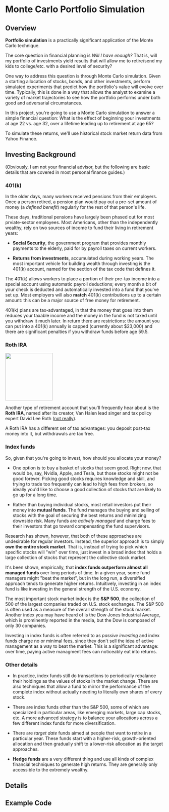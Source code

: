 # Monte Carlo Portfolio Simulation

## Overview

**Portfolio simulation** is a practically significant application of the Monte Carlo technique.

The core question in financial planning is _Will I have enough?_ That is, will my portfolio of investments yield results that will allow me to retire/send my kids to college/etc. with a desired level of security?

One way to address this question is through Monte Carlo simulation. Given a starting allocation of stocks, bonds, and other investments, perform simulated experiments that predict how the portfolio's value will evolve over time. Typically, this is done in a way that allows the analyst to examine a variety of market trajectories to see how the portfolio performs under both good and adversarial circumstances.

In this project, you're going to use a Monte Carlo simulation to answer a simple financial question: What is the effect of beginning your investments at age 22 vs. age 32, over a lifetime leading up to retirement at age 65?

To simulate these returns, we'll use historical stock market return data from Yahoo Finance.

## Investing Background

(Obviously, I am not your financial advisor, but the following are basic details that are covered in most personal finance guides.)

### 401(k)

In the older days, many workers received pensions from their employers. Once a person retired, a pension plan would pay out a pre-set amount of money (a *defined benefit*) regularly for the rest of that person's life.

These days, traditional pensions have largely been phased out for most prviate-sector employees. Most Americans, other than the independently wealthy, rely on two sources of income to fund their living in retirement years:

- **Social Security**, the government program that provides monthly payments to the elderly, paid for by payroll taxes on current workers.

- **Returns from investments**, accumulated during working years. The most important vehicle for building wealth through investing is the 401(k) account, named for the section of the tax code that defines it.

The 401(k) allows workers to place a portion of their pre-tax income into a special account using automatic payroll deductions; every month a bit of your check is deducted and automatically invested into a fund that you've set up. Most employers will also **match** 401(k) contributions up to a certain amount: this can be a major source of free money for retirement.

401(k) plans are tax-advantaged, in that the money that goes into them reduces your taxable income and the money in the fund is not taxed until you withdraw it much later. In return there are restrictions: the amount you can put into a 401(k) annually is capped (currently about $23,000) and there are significant penalties if you withdraw funds before age 59.5.

### Roth IRA

<img src="https://encrypted-tbn0.gstatic.com/images?q=tbn:ANd9GcTxnsBMgedbPWL1JbXcNtPfWd_HR35__QdZrQ&s" width="150px" />

Another type of retirement account that you'll frequently hear about is the **Roth IRA**, named after its creator, Van Halen lead singer and tax policy expert David Lee Roth ([not really](https://en.wikipedia.org/wiki/William_Roth)).

A Roth IRA has a different set of tax advantages: you deposit post-tax money into it, but withdrawals are tax free.

### Index funds

So, given that you're going to invest, how should you allocate your money?

- One option is to buy a basket of stocks that seem good. Right now, that would be, say, Nvidia, Apple, and Tesla, but those stocks might not be good forever. Picking good stocks requires knowledge and skill, and trying to trade too frequently can lead to high fees from brokers, so ideally you'd like to choose a good collection of stocks that are likely to go up for a long time.

- Rather than buying individual stocks, most retail investors put their money into **mutual funds**. The fund manages the buying and selling of stocks with the goal of securing the best returns and minimizing downside risk. Many funds are *actively managed* and charge fees to their investors that go toward compensating the fund supervisors.

Research has shown, however, that both of these approaches are undesirable for regular investors. Instead, the superior approach is to simply **own the entire stock market**. That is, instead of trying to pick which specific stocks will "win" over time, just invest in a broad index that holds a large collection of stocks that represent the collective stock market.

It's been shown, empirically, that **index funds outperform almost all managed funds** over long periods of time. In a given year, some fund managers might "beat the market", but in the long run, a diversified approach tends to generate higher returns. Intuitively, investing in an index fund is like investing in the general strength of the U.S. economy.

The most important stock market index is the **S&P 500**, the collection of 500 of the largest companies traded on U.S. stock exchanges. The S&P 500 is often used as a measure of the overall strength of the stock market. Another index you may have heard of is the Dow Jones Industrial Average, which is prominently reported in the media, but the Dow is composed of only 30 companies.
 
Investing in index funds is often referred to as *passive investing* and index funds charge no or minimal fees, since they don't sell the idea of active management as a way to beat the market. This is a significant advantage: over time, paying active managment fees can noticeably eat into returns.

### Other details

- In practice, index funds still do transactions to periodically rebalance their holdings as the values of stocks in the market change. There are also techniques that allow a fund to mirror the performance of the complete index without actually needing to literally own shares of every stock.

- There are index funds other than the S&P 500, some of which are specialized in particular areas, like emerging markets, large cap stocks, etc. A more advanced strategy is to balance your allocations across a few different index funds for more diversification.

- There are *target date* funds aimed at people that want to retire in a particular year. These funds start with a higher-risk, growth-oriented allocation and then gradually shift to a lower-risk allocation as the target approaches.

- **Hedge funds** are a very different thing and use all kinds of complex financial techniques to generate high returns. They are generally only accessible to the extremely wealthy.

## Details


## Example Code
